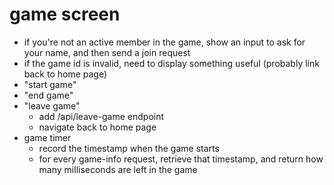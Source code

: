 
# game screen

- if you're not an active member in the game, show an input to ask for your name, and then send a join request
- if the game id is invalid, need to display something useful (probably link back to home page)
- "start game"
- "end game"
- "leave game"
	- add /api/leave-game endpoint
	- navigate back to home page
- game timer
	- record the timestamp when the game starts
	- for every game-info request, retrieve that timestamp, and return how many milliseconds are left in the game

